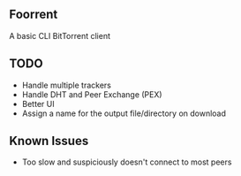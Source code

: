 ## Foorrent

A basic CLI BitTorrent client

## TODO
- Handle multiple trackers
- Handle DHT and Peer Exchange (PEX)
- Better UI
- Assign a name for the output file/directory on download

## Known Issues
- Too slow and suspiciously doesn't connect to most peers
